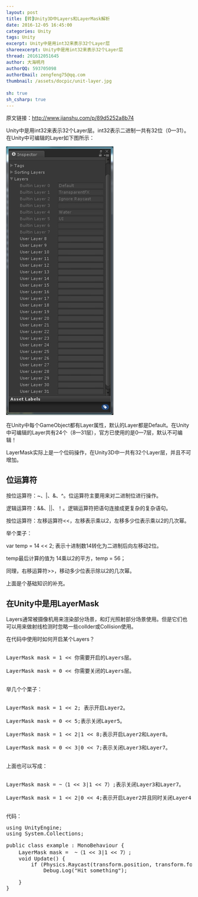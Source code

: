 ```yaml
---
layout: post
title: [转]Unity3D中Layers和LayerMask解析
date: 2016-12-05 16:45:00
categories: Unity
tags: Unity
excerpt: Unity中是用int32来表示32个Layer层
shareexcerpt: Unity中是用int32来表示32个Layer层
thread: 201612051645
author: 大海明月
authorQQ: 593705098
authorEmail: zengfeng75@qq.com
thumbnail: /assets/docpic/unit-layer.jpg

sh: true
sh_csharp: true
---
```


原文链接：http://www.jianshu.com/p/89d5252a8b74


<p>Unity中是用int32来表示32个Layer层。int32表示二进制一共有32位（0—31）。 在Unity中可编辑的Layer如下图所示：</p>
<p><img src="/assets/docpic/unit-layer.jpg" /></p>


<p>在Unity中每个GameObject都有Layer属性，默认的Layer都是Default。在Unity中可编辑的Layer共有24个（8—31层），官方已使用的是0—7层，默认不可编辑！</p>
<p>LayerMask实际上是一个位码操作，在Unity3D中一共有32个Layer层，并且不可增加。</p>





<h2 class="nav1">位运算符</h2>
<p>按位运算符：~、|、&、^。位运算符主要用来对二进制位进行操作。</p>

<p>逻辑运算符：&&、||、！。逻辑运算符把语句连接成更复杂的复杂语句。</p>

<p>按位运算符：左移运算符<<，左移表示乘以2，左移多少位表示乘以2的几次幂。</p>

<p>举个栗子：</p>

<p>var temp = 14 << 2; 表示十进制数14转化为二进制后向左移动2位。</p>

<p>temp最后计算的值为 14乘以2的平方，temp = 56；</p>

<p>同理，右移运算符>>，移动多少位表示除以2的几次幂。</p>

<p>上面是个基础知识的补充。</p>




<h2 class="nav1">在Unity中是用LayerMask</h2>

<p>Layers通常被摄像机用来渲染部分场景，和灯光照射部分场景使用。但是它们也可以用来做射线检测时忽略一些collder或Collision使用。</p>

<p>在代码中使用时如何开启某个Layers？</p>

<pre>

LayerMask mask = 1 << 你需要开启的Layers层。

LayerMask mask = 0 << 你需要关闭的Layers层。

</pre>

<p>举几个个栗子：</p>


<pre>

LayerMask mask = 1 << 2; 表示开启Layer2。

LayerMask mask = 0 << 5;表示关闭Layer5。

LayerMask mask = 1 << 2|1 << 8;表示开启Layer2和Layer8。

LayerMask mask = 0 << 3|0 << 7;表示关闭Layer3和Layer7。

</pre>


<p>上面也可以写成：</p>


<pre>

LayerMask mask = ~（1 << 3|1 << 7）;表示关闭Layer3和Layer7。

LayerMask mask = 1 << 2|0 << 4;表示开启Layer2并且同时关闭Layer4.

</pre>


<p>代码：</p>


<pre class="brush: csharp; ">
using UnityEngine;
using System.Collections;

public class example : MonoBehaviour {
    LayerMask mask =  ~（1 << 3|1 << 7）;
    void Update() {
        if (Physics.Raycast(transform.position, transform.forward, 100, mask.value))
            Debug.Log("Hit something");

    }
}
</pre>


